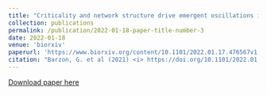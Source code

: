 ```yaml
---
title: "Criticality and network structure drive emergent oscillations in a stochastic whole-brain model"
collection: publications
permalink: /publication/2022-01-18-paper-title-number-3
date: 2022-01-18
venue: 'biorxiv'
paperurl: 'https://www.biorxiv.org/content/10.1101/2022.01.17.476567v1'
citation: "Barzon, G. et al (2021) <i> https://doi.org/10.1101/2022.01.17.476567 . </i>"
---
```


[Download paper here](https://raw.githubusercontent.com/benedetta-mariani/benedetta-mariani.github.io/master/files/2105.05070.pdf)
